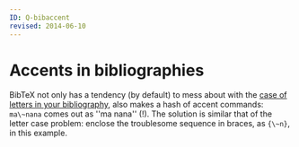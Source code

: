 ```yaml
---
ID: Q-bibaccent
revised: 2014-06-10
---
```

# Accents in bibliographies

BibTeX not only has a tendency (by default) to mess about with the
[case of letters in your bibliography](./FAQ-capbibtex.html),
also makes a hash of accent commands:
`ma\~nana` comes out as ''ma nana'' (!).  The solution is similar that of the letter case problem:
enclose the troublesome sequence in braces, as
`{\~n}`, in this example.

